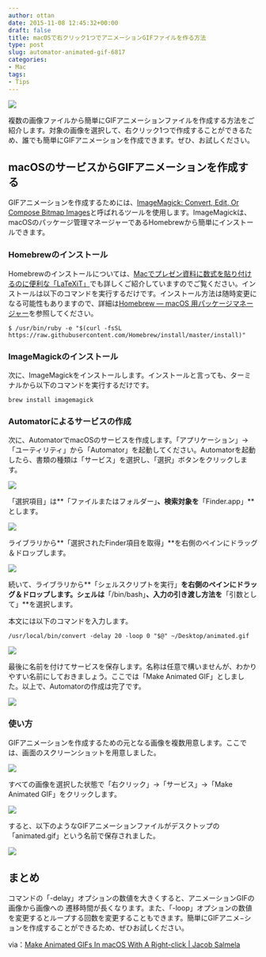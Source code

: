 ```yaml
---
author: ottan
date: 2015-11-08 12:45:32+00:00
draft: false
title: macOSで右クリック1つでアニメーションGIFファイルを作る方法
type: post
slug: automator-animated-gif-6817
categories:
- Mac
tags:
- Tips
---
```


![](/uploads/2015/11/151108-563f43efc6d2e-1.jpg)






複数の画像ファイルから簡単にGIFアニメーションファイルを作成する方法をご紹介します。対象の画像を選択して、右クリック1つで作成することができるため、誰でも簡単にGIFアニメーションを作成できます。ぜひ、お試しください。





## macOSのサービスからGIFアニメーションを作成する





GIFアニメーションを作成するためには、[ImageMagick: Convert, Edit, Or Compose Bitmap Images](http://www.imagemagick.org/script/index.php)と呼ばれるツールを使用します。ImageMagickは、macOSのパッケージ管理マネージャーであるHomebrewから簡単にインストールできます。





### Homebrewのインストール





Homebrewのインストールについては、[Macでプレゼン資料に数式を貼り付けるのに便利な「LaTeXiT」](/mac-latex-presentation-92/)でも詳しくご紹介していますのでご覧ください。インストールは以下のコマンドを実行するだけです。インストール方法は随時変更になる可能性もありますので、詳細は[Homebrew — macOS 用パッケージマネージャー](https://brew.sh/index_ja.html)を参照してください。




    
    $ /usr/bin/ruby -e "$(curl -fsSL https://raw.githubusercontent.com/Homebrew/install/master/install)"





### ImageMagickのインストール





次に、ImageMagickをインストールします。インストールと言っても、ターミナルから以下のコマンドを実行するだけです。




    
    brew install imagemagick





### Automatorによるサービスの作成





次に、AutomatorでmacOSのサービスを作成します。「アプリケーション」→「ユーティリティ」から「Automator」を起動してください。Automatorを起動したら、書類の種類は「サービス」を選択し、「選択」ボタンをクリックします。





![](/uploads/2015/11/151108-563f43f0e6141-1.png)






「選択項目」は**「ファイルまたはフォルダー」**、検索対象を**「Finder.app」**とします。





![](/uploads/2015/11/151108-563f43f263b63.png)






ライブラリから**「選択されたFinder項目を取得」**を右側のペインにドラッグ＆ドロップします。





![](/uploads/2015/11/151108-563f43f452629.png)






続いて、ライブラリから**「シェルスクリプトを実行」**を右側のペインにドラッグ＆ドロップします。シェルは**「/bin/bash」**、入力の引き渡し方法を**「引数として」**を選択します。





本文には以下のコマンドを入力します。




    
    /usr/local/bin/convert -delay 20 -loop 0 "$@" ~/Desktop/animated.gif





![](/uploads/2015/11/151108-563f43f805bc2.png)






最後に名前を付けてサービスを保存します。名称は任意で構いませんが、わかりやすい名前にしておきましょう。ここでは「Make Animated GIF」としました。以上で、Automatorの作成は完了です。





![](/uploads/2015/11/151108-563f43fb0e88b.png)






### 使い方





GIFアニメーションを作成するための元となる画像を複数用意します。ここでは、画面のスクリーンショットを用意しました。





![](/uploads/2015/11/151108-563f43fbf2901.png)






すべての画像を選択した状態で「右クリック」→「サービス」→「Make Animated GIF」をクリックします。





![](/uploads/2015/11/151108-563f43ffacc00.png)






すると、以下のようなGIFアニメーションファイルがデスクトップの「animated.gif」という名前で保存されました。





![](/uploads/2015/11/151108-563f4404e4eb6.gif)






## まとめ





コマンドの「-delay」オプションの数値を大きくすると、アニメーションGIFの画像から画像への	遷移時間が長くなります。また、「-loop」オプションの数値を変更するとループする回数を変更することもできます。簡単にGIFアニメ−ションを作成することができるため、ぜひお試しください。





via：[Make Animated GIFs In macOS With A Right-click | Jacob Salmela](https://jacobsalmela.com/2015/11/02/make-animated-gifs-in-os-x-with-a-right-click/)
